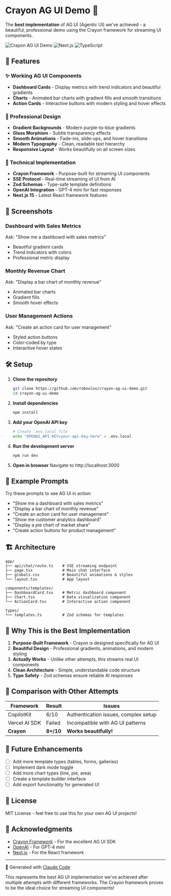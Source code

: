 # Crayon AG UI Demo 🎨

The **best implementation** of AG UI (Agentic UI) we've achieved - a beautiful, professional demo using the Crayon framework for streaming UI components.

![Crayon AG UI Demo](https://img.shields.io/badge/AG_UI-Crayon-blue?style=for-the-badge)
![Next.js](https://img.shields.io/badge/Next.js-15.4.5-black?style=for-the-badge)
![TypeScript](https://img.shields.io/badge/TypeScript-5.0-blue?style=for-the-badge)

## 🌟 Features

### ✨ Working AG UI Components
- **Dashboard Cards** - Display metrics with trend indicators and beautiful gradients
- **Charts** - Animated bar charts with gradient fills and smooth transitions
- **Action Cards** - Interactive buttons with modern styling and hover effects

### 🎨 Professional Design
- **Gradient Backgrounds** - Modern purple-to-blue gradients
- **Glass Morphism** - Subtle transparency effects
- **Smooth Animations** - Fade-ins, slide-ups, and hover transitions
- **Modern Typography** - Clean, readable text hierarchy
- **Responsive Layout** - Works beautifully on all screen sizes

### 🚀 Technical Implementation
- **Crayon Framework** - Purpose-built for streaming UI components
- **SSE Protocol** - Real-time streaming of UI from AI
- **Zod Schemas** - Type-safe template definitions
- **OpenAI Integration** - GPT-4 mini for fast responses
- **Next.js 15** - Latest React framework features

## 📸 Screenshots

### Dashboard with Sales Metrics
Ask: "Show me a dashboard with sales metrics"
- Beautiful gradient cards
- Trend indicators with colors
- Professional metric display

### Monthly Revenue Chart
Ask: "Display a bar chart of monthly revenue"
- Animated bar charts
- Gradient fills
- Smooth hover effects

### User Management Actions
Ask: "Create an action card for user management"
- Styled action buttons
- Color-coded by type
- Interactive hover states

## 🛠️ Setup

1. **Clone the repository**
   ```bash
   git clone https://github.com/roboulos/crayon-ag-ui-demo.git
   cd crayon-ag-ui-demo
   ```

2. **Install dependencies**
   ```bash
   npm install
   ```

3. **Add your OpenAI API key**
   ```bash
   # Create .env.local file
   echo "OPENAI_API_KEY=your-api-key-here" > .env.local
   ```

4. **Run the development server**
   ```bash
   npm run dev
   ```

5. **Open in browser**
   Navigate to http://localhost:3000

## 💬 Example Prompts

Try these prompts to see AG UI in action:

- "Show me a dashboard with sales metrics"
- "Display a bar chart of monthly revenue"
- "Create an action card for user management"
- "Show me customer analytics dashboard"
- "Display a pie chart of market share"
- "Create action buttons for product management"

## 🏗️ Architecture

```
app/
├── api/chat/route.ts    # SSE streaming endpoint
├── page.tsx             # Main chat interface
├── globals.css          # Beautiful animations & styles
└── layout.tsx           # App layout

components/templates/
├── DashboardCard.tsx    # Metric dashboard component
├── Chart.tsx            # Data visualization component
└── ActionCard.tsx       # Interactive action component

types/
└── templates.ts         # Zod schemas for templates
```

## 🎯 Why This is the Best Implementation

1. **Purpose-Built Framework** - Crayon is designed specifically for AG UI
2. **Beautiful Design** - Professional gradients, animations, and modern styling
3. **Actually Works** - Unlike other attempts, this streams real UI components
4. **Clean Architecture** - Simple, understandable code structure
5. **Type Safety** - Zod schemas ensure reliable AI responses

## 🔄 Comparison with Other Attempts

| Framework | Result | Issues |
|-----------|---------|---------|
| CopilotKit | 6/10 | Authentication issues, complex setup |
| Vercel AI SDK | Failed | Incompatible with AG UI patterns |
| **Crayon** | **8+/10** | **Works beautifully!** |

## 🚀 Future Enhancements

- [ ] Add more template types (tables, forms, galleries)
- [ ] Implement dark mode toggle
- [ ] Add more chart types (line, pie, area)
- [ ] Create a template builder interface
- [ ] Add export functionality for generated UI

## 📝 License

MIT License - feel free to use this for your own AG UI projects!

## 🙏 Acknowledgments

- [Crayon Framework](https://crayonai.com) - For the excellent AG UI SDK
- [OpenAI](https://openai.com) - For GPT-4 mini
- [Next.js](https://nextjs.org) - For the React framework

---

🤖 Generated with [Claude Code](https://claude.ai/code)

This represents the best AG UI implementation we've achieved after multiple attempts with different frameworks. The Crayon framework proves to be the ideal choice for streaming UI components!